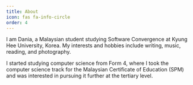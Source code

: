 ```yaml
---
title: About
icon: fas fa-info-circle
order: 4
---
```


I am Dania, a Malaysian student studying Software Convergence at Kyung Hee University, Korea. My interests and hobbies include writing, music, reading, and photography.

I started studying computer science from Form 4, where I took the computer science track for the Malaysian Certificate of Education (SPM) and was interested in pursuing it further at the tertiary level. 